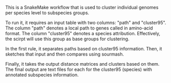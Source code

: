 This is a SnakeMake workflow that is used to cluster individual genomes per species level to subspecies groups.

To run it, it requires an input table with two columns: "path" and "cluster95".
The column "path" denotes a local path to genes called in amino-acid format.
The column "cluster95" denotes a species attribution. Effectively, the scirpt will use this group as base groups for clustering.

In the first rule, it separates paths based on cluster95 information. Then, it sketches that input and then compares using sourmash.

Finally, it takes the output distance matrices and clusters based on them.
The final output are text files for each for the cluster95 (species) with annotated subspecies information.